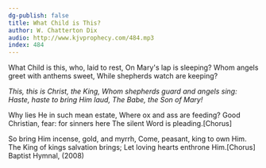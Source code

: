 ```yaml
---
dg-publish: false
title: What Child is This?
author: W. Chatterton Dix
audio: http://www.kjvprophecy.com/484.mp3
index: 484
---
```


What Child is this, who, laid to rest,
On Mary's lap is sleeping?
Whom angels greet with anthems sweet,
While shepherds watch are keeping?

*This, this is Christ, the King,
Whom shepherds guard and angels sing:
Haste, haste to bring Him laud,
The Babe, the Son of Mary!*

Why lies He in such mean estate,
Where ox and ass are feeding?
Good Christian, fear: for sinners here
The silent Word is pleading.[Chorus]

So bring Him incense, gold, and myrrh,
Come, peasant, king to own Him.
The King of kings salvation brings;
Let loving hearts enthrone Him.[Chorus]
Baptist Hymnal, (2008)